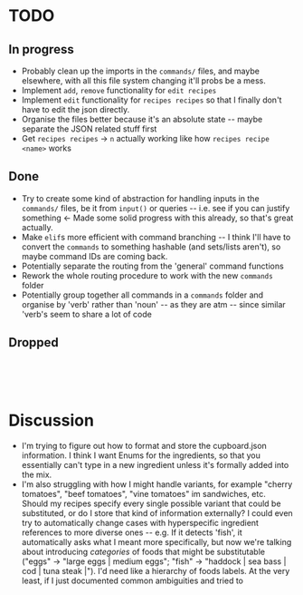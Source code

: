 # TODO
## In progress
- Probably clean up the imports in the `commands/` files, and maybe elsewhere, with all this file system changing it'll probs be a mess.
- Implement `add`, `remove` functionality for `edit recipes`
- Implement `edit` functionality for `recipes recipes` so that I finally don't have to edit the json directly. 
- Organise the files better because it's an absolute state -- maybe separate the JSON related stuff first
- Get `recipes recipes` -> `n` actually working like how `recipes recipe <name>` works
## Done
- Try to create some kind of abstraction for handling inputs in the `commands/` files, be it from `input()` or queries -- i.e. see if you can justify something <- Made some solid progress with this already, so that's great actually.
- Make `elif`s more efficient with command branching -- I think I'll have to convert the `commands` to something hashable (and sets/lists aren't), so maybe command IDs are coming back.
- Potentially separate the routing from the 'general' command functions
- Rework the whole routing procedure to work with the new `commands` folder
- Potentially group together all commands in a `commands` folder and organise by 'verb' rather than 'noun' -- as they are atm -- since similar 'verb's seem to share a lot of code

## Dropped


<br>
<br>
<br>

# Discussion
- I'm trying to figure out how to format and store the cupboard.json information. I think I want Enums for the ingredients, so that you essentially can't type in a new ingredient unless it's formally added into the mix.
- I'm also struggling with how I might handle variants, for example "cherry tomatoes", "beef tomatoes", "vine tomatoes" im sandwiches, etc. Should my recipes specify every single possible variant that could be substituted, or do I store that kind of information externally? I could even try to automatically change cases with hyperspecific ingredient references to more diverse ones -- e.g. If it detects 'fish', it automatically asks what I meant more specifically, but now we're talking about introducing *categories* of foods that might be substitutable ("eggs" -> "large eggs | medium eggs"; "fish" -> "haddock | sea bass | cod | tuna steak |"). I'd need like a hierarchy of foods labels. At the very least, if I just documented common ambiguities and tried to 
